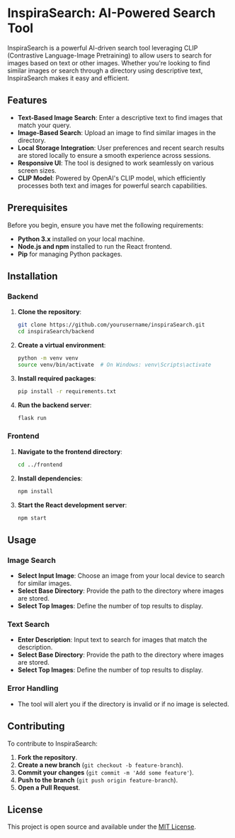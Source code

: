 # InspiraSearch: AI-Powered Search Tool

InspiraSearch is a powerful AI-driven search tool leveraging CLIP (Contrastive Language-Image Pretraining) to allow users to search for images based on text or other images. Whether you're looking to find similar images or search through a directory using descriptive text, InspiraSearch makes it easy and efficient.

## Features

- **Text-Based Image Search**: Enter a descriptive text to find images that match your query.
- **Image-Based Search**: Upload an image to find similar images in the directory.
- **Local Storage Integration**: User preferences and recent search results are stored locally to ensure a smooth experience across sessions.
- **Responsive UI**: The tool is designed to work seamlessly on various screen sizes.
- **CLIP Model**: Powered by OpenAI's CLIP model, which efficiently processes both text and images for powerful search capabilities.

## Prerequisites

Before you begin, ensure you have met the following requirements:

- **Python 3.x** installed on your local machine.
- **Node.js and npm** installed to run the React frontend.
- **Pip** for managing Python packages.

## Installation

### Backend

1. **Clone the repository**:
    ```bash
    git clone https://github.com/yourusername/inspiraSearch.git
    cd inspiraSearch/backend
    ```

2. **Create a virtual environment**:
    ```bash
    python -m venv venv
    source venv/bin/activate  # On Windows: venv\Scripts\activate
    ```

3. **Install required packages**:
    ```bash
    pip install -r requirements.txt
    ```

4. **Run the backend server**:
    ```bash
    flask run
    ```

### Frontend

1. **Navigate to the frontend directory**:
    ```bash
    cd ../frontend
    ```

2. **Install dependencies**:
    ```bash
    npm install
    ```

3. **Start the React development server**:
    ```bash
    npm start
    ```

## Usage

### Image Search

- **Select Input Image**: Choose an image from your local device to search for similar images.
- **Select Base Directory**: Provide the path to the directory where images are stored.
- **Select Top Images**: Define the number of top results to display.

### Text Search

- **Enter Description**: Input text to search for images that match the description.
- **Select Base Directory**: Provide the path to the directory where images are stored.
- **Select Top Images**: Define the number of top results to display.

### Error Handling

- The tool will alert you if the directory is invalid or if no image is selected.

## Contributing

To contribute to InspiraSearch:

1. **Fork the repository**.
2. **Create a new branch** (`git checkout -b feature-branch`).
3. **Commit your changes** (`git commit -m 'Add some feature'`).
4. **Push to the branch** (`git push origin feature-branch`).
5. **Open a Pull Request**.

## License

This project is open source and available under the [MIT License](LICENSE).
